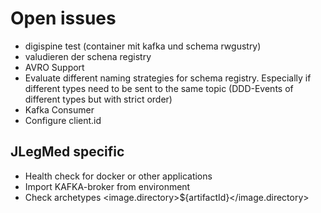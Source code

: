# Open issues
* digispine test (container mit kafka und schema rwgustry)
* valudieren der schena registry 
* AVRO Support
* Evaluate different naming strategies for schema registry. Especially if different types need to be sent to the same topic (DDD-Events of different types but with strict order)
* Kafka Consumer
* Configure client.id
## JLegMed specific
* Health check for docker or other applications 
* Import KAFKA-broker from environment
* Check archetypes <image.directory>${artifactId}</image.directory>
